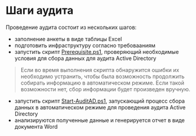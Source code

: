 # Шаги аудита

Проведение аудита состоит из нескольких шагов:
- заполнение анкеты в виде таблицы Excel
- подготовить инфраструктуру согласно требовааниям
- запустить скрипт [Prerequisite.ps1](/PowerShell/Prerequisite.ps1), проверяющий необходимые условия для сбора данных для аудита Active Directory

> Если во время выполнения скрипта обнаружится ошибки их необходимо устранить, чтобы была возможность продолжить собирать информацию в автоматическом режиме. Если такой возможности нет, сбор информации будет произведен вручную.

- запустить скрипт [Start-AuditAD.ps1](/PowerShell/Start-AuditAD.ps1), запускающий процесс сбора данных в автоматическом режиме для проведения аудита Active Directory
- анализируются полученные данные и генерируется отчет в виде документа Word
